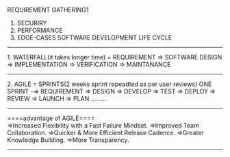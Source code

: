 REQUIREMENT GATHERING1
1. SECURIRY
2. PERFORMANCE
3. EDGE-CASES
SOFTWARE DEVELOPMENT LIFE CYCLE
<hr>
1. WATERFALL(it takes longer time) = REQUIREMENT => SOFTWARE DESIGN => IMPLEMENTATION => VERIFICATION => MAINTANANCE
<hr>
2. AGILE = SPRINTS(2 weeks sprint repeadted as per user reviews) 
    ONE SPRINT -=> REQUIREMENT => DESIGN => DEVELOP => TEST => DEPLOY => REVIEW => LAUNCH => PLAN .........</br>
<hr>
====advantage of AGILE====
</br>
=>Increased Flexibility with a Fast Failure Mindset.
=>Improved Team Collaboration.
=>Quicker & More Efficient Release Cadence.
=>Greater Knowledge Building.
=>More Transparency.
<hr>
